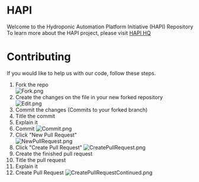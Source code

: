 # HAPI 
Welcome to the Hydro­ponic Automa­tion Plat­form Ini­tia­tive (HAPI) Repository
To learn more about the HAPI project, please visit [HAPI HQ](http://hapihq.com)
# Contributing 

If you would like to help us with our code, follow these steps.

1. Fork the repo  
![Fork.png](https://github.com/mayaculpa/hapi/blob/master/images/Fork.png "Fork")
2. Create the changes on the file in your new forked repository  
![Edit.png](https://github.com/mayaculpa/hapi/blob/master/images/Edits.png "Editing")
3. Commit the changes (Commits to your forked branch)
  1. Title the commit
  2. Explain it
  3. Commit
  ![Commit.png](https://github.com/mayaculpa/hapi/blob/master/images/Commits.png "Commits")
4. Click "New Pull Request"  
![NewPullRequest.png](https://github.com/mayaculpa/hapi/blob/master/images/NewPullRequest.png "NewPullRequest")
5. Click "Create Pull Request"
![CreatePullRequest.png](https://github.com/mayaculpa/hapi/blob/master/images/CreatePullRequest.png "CreatePullRequest")
6. Create the finished pull request
  1. Title the pull request
  2. Explain it
  3. Create Pull Request
  ![CreatePullRequestContinued.png](https://github.com/mayaculpa/hapi/blob/master/images/CreatePullRequestContinued.png "CreatePullRequestContinued")
